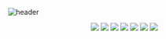   <div>
    
    <!--Header &strokeWidth=0&fontColor=ffffff-->
    ![header](https://capsule-render.vercel.app/api?type=venom&color=gradient&fontSize=70&height=250&section=header&text=COME%20ON%20YOU%20SPURS&animation=fadeIn)
    
  </div>
  
  <div align="center">
    <!--Body-->
    <!--Python-->
    <img src="https://img.shields.io/badge/Python-3776AB?style=flat-square&logo=Python&logoColor=white"/>
    <!--JavaScript-->
    <img src="https://img.shields.io/badge/JavaScript-F7DF1E?style=flat-square&logo=JavaScript&logoColor=white"/>
    <!--HTML5-->
    <img src="https://img.shields.io/badge/HTML5-E34F26?style=flat-square&logo=HTML5&logoColor=white"/>
    <!--CSS-->
    <img src="https://img.shields.io/badge/CSS3-1572B6?style=flat-square&logo=CSS3&logoColor=white"/>
    <!--Flask-->
    <img src="https://img.shields.io/badge/Flask-000000?style=flat-square&logo=Flask&logoColor=white"/>
    <!--Amazon AWS-->
    <img src="https://img.shields.io/badge/Amazon AWS-232F3E?style=flat-square&logo=AWS&logoColor=white"/>
      <!--MySQL-->
    <img src="https://img.shields.io/badge/MySQL-4479A1?style=flat-square&logo=MySQL&logoColor=white"/>
  </div>
  <br>
